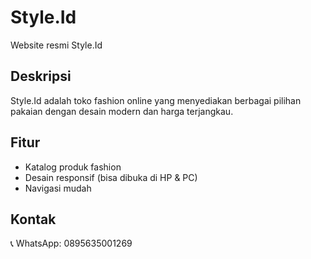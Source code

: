 # Style.Id
Website resmi Style.Id

## Deskripsi
Style.Id adalah toko fashion online yang menyediakan berbagai pilihan pakaian dengan desain modern dan harga terjangkau.

## Fitur
- Katalog produk fashion
- Desain responsif (bisa dibuka di HP & PC)
- Navigasi mudah

## Kontak
📞 WhatsApp: 0895635001269
